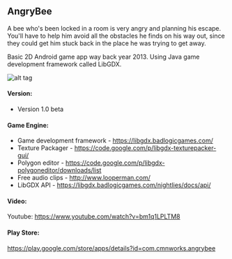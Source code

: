 ## AngryBee
A bee who's been locked in a room is very angry and planning his escape. You'll have to help him avoid all the obstacles he finds on his way out, since they could get him stuck back in the place he was trying to get away.

Basic 2D Android game app way back year 2013. Using Java game development framework called LibGDX.


![alt tag](http://47.75.1.113/img/angrybee.jpg)


#### Version:
- Version 1.0 beta

#### Game Engine:
- Game development framework - https://libgdx.badlogicgames.com/
- Texture Packager - https://code.google.com/p/libgdx-texturepacker-gui/
- Polygon editor - https://code.google.com/p/libgdx-polygoneditor/downloads/list
- Free audio clips - http://www.looperman.com/
- LibGDX API - https://libgdx.badlogicgames.com/nightlies/docs/api/

#### Video:
Youtube: https://www.youtube.com/watch?v=bm1q1LPLTM8

#### Play Store:
https://play.google.com/store/apps/details?id=com.cmnworks.angrybee
